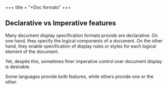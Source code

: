 +++
title = "+Doc formats"
+++

## Declarative vs Imperative features
Many document display specification formats provide are declarative. On one hand, they specify the logical components of a document. On the other hand, they enable specification of display rules or styles for each logical element of the document.

Yet, despite this, sometimes finer imperative control over document display is desirable.

Some languages provide both features, while others provide one or the other.
